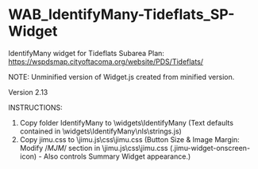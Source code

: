 # WAB_IdentifyMany-Tideflats_SP-Widget
IdentifyMany widget for Tideflats Subarea Plan: https://wspdsmap.cityoftacoma.org/website/PDS/Tideflats/

NOTE: Unminified version of Widget.js created from minified version.

Version 2.13

INSTRUCTIONS:
1. Copy folder IdentifyMany to \widgets\IdentifyMany (Text defaults contained in \widgets\IdentifyMany\nls\strings.js)
2. Copy jimu.css to \jimu.js\css\jimu.css (Button Size & Image Margin: Modify /*MJM*/ section in \jimu.js\css\jimu.css (.jimu-widget-onscreen-icon) - Also controls Summary Widget appearance.)



